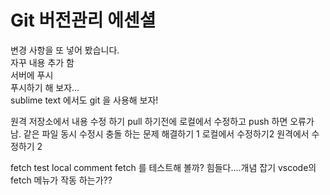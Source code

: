 # Git 버전관리 에센셜

변경 사항을 또 넣어 봤습니다.  
자꾸 내용 추가 함  
서버에 푸시  
푸시하기 해 보자...   
sublime text 에서도 git 을 사용해 보자!

원격 저장소에서 내용 수정 하기
pull 하기전에 로컬에서 수정하고 push 하면 오류가 남.
같은 파일 동시 수정시 충돌 하는 문제 해결하기 1
로컬에서 수정하기2
원격에서 수정하기 2

fetch test local comment
fetch 를 테스트해 볼까?
힘들다....개념 잡기
vscode의 fetch 메뉴가 작동 하는가?? 
